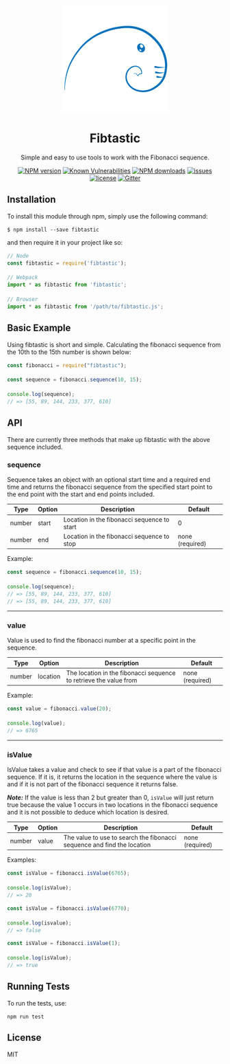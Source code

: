 <p align="center">
  <img width="250" height="250" src="./fibtastic.png">
</p>

<h1 align="center">Fibtastic</h1>

<p align="center">Simple and easy to use tools to work with the Fibonacci sequence.<p>

<div align="center">

  [![NPM version](https://img.shields.io/npm/v/fibtastic.svg?style=flat)](https://www.npmjs.com/package/fibtastic)
  [![Known Vulnerabilities](https://snyk.io/test/github/robertcorponoi/fibtastic/badge.svg)](https://snyk.io/test/github/robertcorponoi/fibtastic)
  [![NPM downloads](https://img.shields.io/npm/dm/fibtastic.svg?style=flat)](https://www.npmjs.com/package/fibtastic)
  <a href="https://badge.fury.io/js/fibtastic"><img src="https://img.shields.io/github/issues/robertcorponoi/fibtastic.svg" alt="issues" height="18"></a>
  <a href="https://badge.fury.io/js/fibtastic"><img src="https://img.shields.io/github/license/robertcorponoi/fibtastic.svg" alt="license" height="18"></a>
  [![Gitter](https://badges.gitter.im/gitterHQ/gitter.svg)](https://gitter.im/robertcorponoi)

</div>

## **Installation**

To install this module through npm, simply use the following command:

```
$ npm install --save fibtastic
```

and then require it in your project like so:

```js
// Node
const fibtastic = require('fibtastic');

// Webpack
import * as fibtastic from 'fibtastic';

// Browser
import * as fibtastic from '/path/to/fibtastic.js';
```

## **Basic Example**

Using fibtastic is short and simple. Calculating the fibonacci sequence from the 10th to the 15th number is shown below:

```js
const fibonacci = require("fibtastic");

const sequence = fibonacci.sequence(10, 15);

console.log(sequence);
// => [55, 89, 144, 233, 377, 610]
```

## **API**

There are currently three methods that make up fibtastic with the above sequence included.

### **sequence**

Sequence takes an object with an optional start time and a required end time and returns the fibonacci sequence from the specified start point to the end point with the start and end points included.

| Type   | Option | Description | Default |
| ------ | ------ | ----------- | ------- |
| number | start  | Location in the fibonacci sequence to start | 0
| number | end    | Location in the fibonacci sequence to stop  | none (required)

Example:

```js
const sequence = fibonacci.sequence(10, 15);

console.log(sequence);
// => [55, 89, 144, 233, 377, 610]
// => [55, 89, 144, 233, 377, 610]
```

---

### **value**

Value is used to find the fibonacci number at a specific point in the sequence.

| Type   | Option    | Description | Default |
| ------ | --------- | ----------- | ------- |
| number | location  | The location in the fibonacci sequence to retrieve the value from | none (required)

Example:

```js
const value = fibonacci.value(20);

console.log(value); 
// => 6765
```

---

### **isValue**

IsValue takes a value and check to see if that value is a part of the fibonacci sequence. If it is, it returns the location in the sequence where the value is and if it is not part of the fibonacci sequence it returns false.

_**Note:**_ If the value is less than 2 but greater than 0, `isValue` will just return true because the value 1 occurs in two locations in the fibonacci sequence and it is not possible to deduce which location is desired.

| Type   | Option | Description | Default |
| ------ | ------ | ----------- | ------- |
| number | value  | The value to use to search the fibonacci sequence and find the location | none (required)

Examples:

```js
const isValue = fibonacci.isValue(6765);

console.log(isValue); 
// => 20
```

```js
const isValue = fibonacci.isValue(6770);

console.log(isvalue); 
// => false
```

```js
const isValue = fibonacci.isValue(1);

console.log(isValue); 
// => true
```

## **Running Tests**

To run the tests, use:

```
npm run test
```

## **License**

MIT